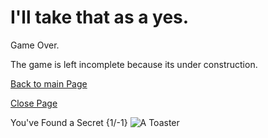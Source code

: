 <!-- Dude, This morning, I've woke up with my arm all floppy like, what. It was like that for 30 seconds then it was fine. -->

# I'll take that as a yes.
Game Over. 

The game is left incomplete because its under construction.

[Back to main Page](https://github.com/zeropointbruh)

[Close Page](https://google.com)

You've Found a Secret {1/-1}
![A Toaster](../../src/8kimage.png)

<!-- What, its over already? -->